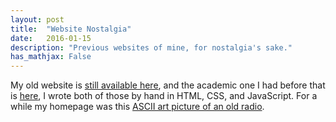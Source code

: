 ```yaml
---
layout: post
title:  "Website Nostalgia"
date:   2016-01-15
description: "Previous websites of mine, for nostalgia's sake."
has_mathjax: False
---
```


My old website is [still available here](/raw/old-website/main/), and the academic one I had before that is [here](/raw/old-website/main/academic/index.html), I wrote both of those by hand in HTML, CSS, and JavaScript.  For a while my homepage was this [ASCII art picture of an old radio](/raw/empty-website/index.html).